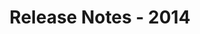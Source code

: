﻿---
title: Release Notes - 2014
description: "Release Notes - 2014 – learn about the latest updates and fixes."
type: docs
weight: 70
url: /java/release-notes-2014/
---


